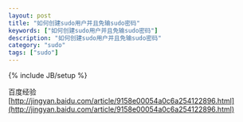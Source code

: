 ```yaml
---
layout: post
title: "如何创建sudo用户并且免输sudo密码"
keywords: ["如何创建sudo用户并且免输sudo密码"]
description: "如何创建sudo用户并且免输sudo密码"
category: "sudo"
tags: ["sudo"]
---
```

{% include JB/setup %}


百度经验
[http://jingyan.baidu.com/article/9158e00054a0c6a254122896.html](http://jingyan.baidu.com/article/9158e00054a0c6a254122896.html)
